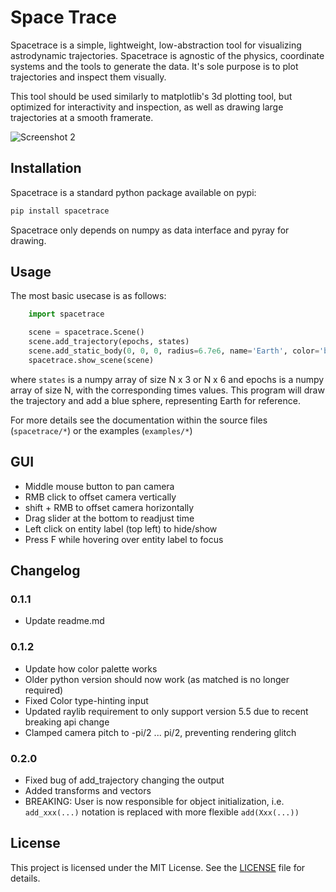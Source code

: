 # Space Trace
Spacetrace is a simple, lightweight, low-abstraction tool for visualizing astrodynamic trajectories.
Spacetrace is agnostic of the physics, coordinate systems and the tools to generate the data. It's sole purpose is to
plot trajectories and inspect them visually.

This tool should be used similarly to matplotlib's 3d plotting tool, but optimized for interactivity and inspection, 
as well as drawing large trajectories at a smooth framerate.

<!--![Screenshot 1](/images/img1.png) -->
![Screenshot 2](/images/img2.png)

## Installation
Spacetrace is a standard python package available on pypi:
```bash
pip install spacetrace
```
Spacetrace only depends on numpy as data interface and pyray for drawing.

## Usage

The most basic usecase is as follows:
```py
    import spacetrace

    scene = spacetrace.Scene()
    scene.add_trajectory(epochs, states)
    scene.add_static_body(0, 0, 0, radius=6.7e6, name='Earth', color='blue')
    spacetrace.show_scene(scene)
```
where `states` is a numpy array of size N x 3 or N x 6 and  epochs is a numpy array of size N, 
with the corresponding times values. This program will draw the trajectory and add a blue sphere,
representing Earth for reference.

For more details see the documentation within the source files (`spacetrace/*`) or the examples (`examples/*`)

## GUI

- Middle mouse button to pan camera
- RMB click to offset camera vertically
- shift + RMB to offset camera horizontally
- Drag slider at the bottom to readjust time
- Left click on entity label (top left) to hide/show
- Press F while hovering over entity label to focus

## Changelog
### 0.1.1
- Update readme.md

### 0.1.2
- Update how color palette works
- Older python version should now work (as matched is no longer required)
- Fixed Color type-hinting input
- Updated raylib requirement to only support version 5.5 due to recent breaking api change
- Clamped camera pitch to -pi/2 ... pi/2, preventing rendering glitch

### 0.2.0
- Fixed bug of add_trajectory changing the output
- Added transforms and vectors
- BREAKING: User is now responsible for object initialization, i.e.
  `add_xxx(...)` notation is replaced with more flexible `add(Xxx(...))`

## License
This project is licensed under the MIT License. See the [LICENSE](LICENSE) file for details.
